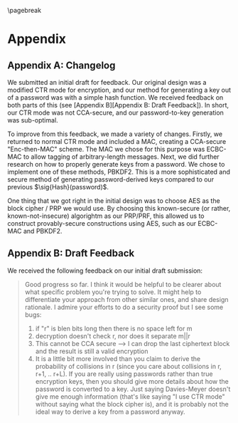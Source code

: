 \pagebreak

# Appendix

## Appendix A: Changelog

We submitted an initial draft for feedback. Our original design was a modified CTR mode for encryption, and our method for generating a key out of a password was with a simple hash function. We received feedback on both parts of this (see [Appendix B][Appendix B: Draft Feedback]). In short, our CTR mode was not CCA-secure, and our password-to-key generation was sub-optimal.

To improve from this feedback, we made a variety of changes. Firstly, we returned to normal CTR mode and included a MAC, creating a CCA-secure "Enc-then-MAC" scheme. The MAC we chose for this purpose was ECBC-MAC to allow tagging of arbitrary-length messages. Next, we did further research on how to properly generate keys from a password. We chose to implement one of these methods, PBKDF2. This is a more sophisticated and secure method of generating password-derived keys compared to our previous $\sig{Hash}(password)$.

One thing that we got right in the initial design was to choose AES as the block cipher / PRP we would use. By choosing this known-secure (or rather, known-not-insecure) algorightm as our PRP/PRF, this allowed us to construct provably-secure constructions using AES, such as our ECBC-MAC and PBKDF2.

## Appendix B: Draft Feedback

We received the following feedback on our initial draft submission:

>Good progress so far. I think it would be helpful to be clearer about what specific problem you're trying to solve. It might help to differentiate your approach from other similar ones, and share design rationale. I admire your efforts to do a security proof but I see some bugs:
>
> 1. if "r" is blen bits long then there is no space left for m
> 2. decryption doesn't check r, nor does it separate m||r
> 3. This cannot be CCA secure --> I can drop the last ciphertext block and the result is still a valid encryption
> 4. It is a little bit more involved than you claim to derive the probability of collisions in r (since you care about collisions in r, r+1, .. r+L). If you are really using passwords rather than true encryption keys, then you should give more details about how the password is converted to a key. Just saying Davies-Meyer doesn't give me enough information (that's like saying "I use CTR mode" without saying what the block cipher is), and it is probably not the ideal way to derive a key from a password anyway.
